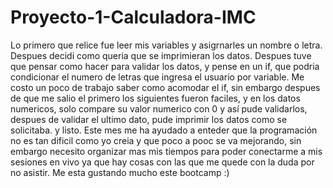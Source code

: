# Proyecto-1-Calculadora-IMC
Lo primero que relice fue leer mis variables y asigrnarles un nombre o letra.
Despues decidi como queria que se imprimieran los datos.
Despues tuve que pensar como hacer para validar los datos, y pense en un if, que podria condicionar el numero de letras que ingresa el usuario por variable.
Me costo un poco de trabajo saber como acomodar el if, sin embargo despues de que me salio el primero los siguientes fueron faciles, y en los datos numericos, solo compare su valor numerico con 0 y así pude validarlos, despues de validar el ultimo dato, pude imprimir los datos como se solicitaba.
y listo.
Este mes me ha ayudado a enteder que la programación no es tan dificil como yo creia  y que poco a pooc se va mejorando, sin embargo necesito organizar mas mis tiempos para poder conectarme a mis sesiones en vivo ya que hay cosas con las que me quede con la duda por no asistir.
Me esta gustando mucho este bootcamp :)
